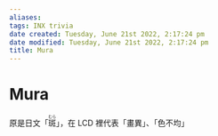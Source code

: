 ```yaml
---
aliases: 
tags: INX trivia 
date created: Tuesday, June 21st 2022, 2:17:24 pm
date modified: Tuesday, June 21st 2022, 2:17:24 pm
title: Mura
---
```


# Mura

原是日文「<ruby>斑<rt>むら</rt></ruby>」，在 LCD 裡代表「畫異」、「色不均」
